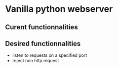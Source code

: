 # Vanilla python webserver

## Curent functionnalities

## Desired functionnalities

- listen to requests on a specified port
- reject non http request